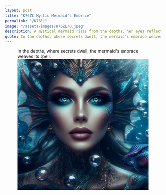 ```yaml
---
layout: post
title: "K76ZL Mystic Mermaid's Embrace"
permalink: "/K76ZL"
image: "/assets/images/K76ZL/0.jpeg"
description: A mystical mermaid rises from the depths, her eyes reflecting the mysteries of the ocean's depths.
quote: In the depths, where secrets dwell, the mermaid's embrace weaves its spell.
---
```


<figure>
  <figcaption>In the depths, where secrets dwell, the mermaid's embrace weaves its spell.</figcaption>
  <img src="/assets/images/K76ZL/0.jpeg" alt="A mystical mermaid rises from the depths, her eyes reflecting the mysteries of the ocean's depths." title="A mystical mermaid rises from the depths, her eyes reflecting the mysteries of the ocean's depths.">
</figure>

